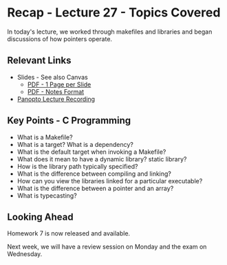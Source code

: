 # Recap - Lecture 27 - Topics Covered

In today's lecture, we worked through makefiles and libraries and began discussions of how pointers operate.

## Relevant Links

* Slides - See also Canvas
   * [PDF - 1 Page per Slide](https://canvas.nd.edu/files/4239958/download?download_frd=1)
   * [PDF - Notes Format](https://canvas.nd.edu/files/4239957/download?download_frd=1)
* [Panopto Lecture Recording](https://notredame.hosted.panopto.com/Panopto/Pages/Viewer.aspx?id=66340524-c11d-4318-8505-b2200122fa07)


## Key Points - C Programming

* What is a Makefile?
* What is a target? What is a dependency?
* What is the default target when invoking a Makefile?
* What does it mean to have a dynamic library? static library?
* How is the library path typically specified?
* What is the difference between compiling and linking?
* How can you view the libraries linked for a particular executable?
* What is the difference between a pointer and an array?
* What is typecasting?

## Looking Ahead

Homework 7 is now released and available.  

Next week, we will have a review session on Monday and the exam on Wednesday.  
